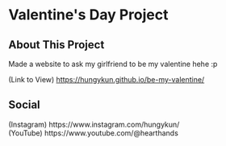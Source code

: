 # Valentine's Day Project

## About This Project
Made a website to ask my girlfriend to be my valentine hehe :p

(Link to View) https://hungykun.github.io/be-my-valentine/

## Social
<p>(Instagram) https://www.instagram.com/hungykun/ <br> (YouTube) https://www.youtube.com/@hearthands </p>
